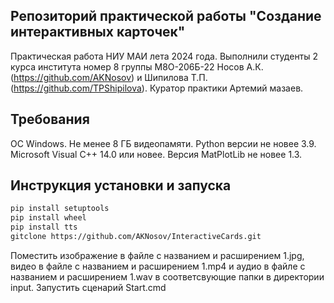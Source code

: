 ## Репозиторий практической работы "Создание интерактивных карточек"

Практическая работа НИУ МАИ лета 2024 года. Выполнили студенты 2 курса института номер 8 группы М8О-206Б-22 Носов А.К. (https://github.com/AKNosov) и Шипилова Т.П. (https://github.com/TPShipilova). Куратор практики Артемий мазаев.

## Требования 

ОС Windows. Не менее 8 ГБ видеопамяти. Python версии не новее 3.9. Microsoft Visual C++ 14.0 или новее. Версия MatPlotLib не новее 1.3.

## Инструкция установки и запуска

```bash
pip install setuptools 
pip install wheel
pip install tts
gitclone https://github.com/AKNosov/InteractiveCards.git
```

Поместить изображение в файле с названием и расширением 1.jpg, видео в файле с названием и расширением 1.mp4 и аудио в файле с названием и расширением 1.wav в соответсвующие папки в директории input. Запустить сценарий Start.cmd
